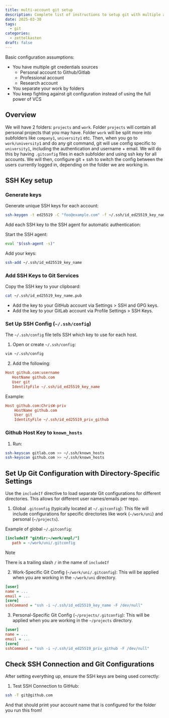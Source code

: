 ```yaml
---
title: multi-account git setup
description: Complete list of instructions to setup git with multiple accounts
date: 2025-03-30
tags:
  - git
categories:
  - zettelkasten
draft: false
---
```


Basic configuration assumptions:

- You have multiple git credentials sources
    - Personal account to Github/Gitlab
    - Professional account
    - Research account 
- You separate your work by folders
- You keep fighting against git configuration instead of using the full power of VCS

## Overview

We will have 2 folders: `projects` and `work`. Folder `projects` will contain
all personal projects that you may have. Folder `work` will be split more into
subfolders like `company1`, `university1` etc. Then, when you go to
`work/university1` and do any git command, git will use config specific to
`university1`, including the authentication and username + email.
We will do this by having `.gitconfig` files in each subfolder and using ssh 
key for all accounts. We will then, configure git + ssh to switch the config
between the users currently logged in, depending on the folder we are working
in.

## SSH Key setup

### Generate keys

Generate unique SSH keys for each account:

```sh
ssh-keygen -t ed25519 -C "foo@example.com" -f ~/.ssh/id_ed25519_key_name
```

Add each SSH key to the SSH agent for automatic authentication:

Start the SSH agent:

```sh
eval "$(ssh-agent -s)"
```

Add your keys:

```sh
ssh-add ~/.ssh/id_ed25519_key_name
```

### Add SSH Keys to Git Services

Copy the SSH key to your clipboard:

```sh
cat ~/.ssh/id_ed25519_key_name.pub
```

   - Add the key to your GitHub account via Settings > SSH and GPG keys.
   - Add the key to your GitLab account via Profile Settings > SSH Keys.

### Set Up SSH Config (`~/.ssh/config`)

The `~/.ssh/config` file tells SSH which key to use for each host.

1. Open or create `~/.ssh/config`:

```sh
vim ~/.ssh/config
```

2. Add the following:

```ini
Host github.com:username
   HostName github.com
   User git
   IdentityFile ~/.ssh/id_ed25519_key_name
```

Example:

```ini
Host github.com:ChrisW-priv
    HostName github.com
    User git
    IdentityFile ~/.ssh/id_ed25519_priv_github
```

### Github Host Key to `known_hosts`

1. Run:

```sh
ssh-keyscan gitlab.com >> ~/.ssh/known_hosts
ssh-keyscan github.com >> ~/.ssh/known_hosts
```

## Set Up Git Configuration with Directory-Specific Settings

Use the `includeIf` directive to load separate Git configurations for different directories.
This allows for different user names/emails per repo.

1. Global `.gitconfig` (typically located at `~/.gitconfig`):
   This file will include configurations for specific directories like work (`~/work/uni`) and personal (`~/projects`).

Example of global `~/.gitconfig`:

```ini
[includeIf "gitdir:~/work/axpl/"]
   path = ~/work/uni/.gitconfig
```

> [!Note]
> There is a trailing slash `/` in the name of `includeIf`

2. Work-Specific Git Config (`~/work/uni/.gitconfig`):
   This will be applied when you are working in the `~/work/uni` directory.

```ini
[user]
name = ...
email = ...
[core]
sshCommand = "ssh -i ~/.ssh/id_ed25519_key_name -F /dev/null"
```

3. Personal-Specific Git Config (`~/projects/.gitconfig`):
   This will be applied when you are working in the `~/projects` directory.

```ini
[user]
name = ...
email = ...
[core]
sshCommand = "ssh -i ~/.ssh/id_ed25519_priv_github -F /dev/null"
```

## Check SSH Connection and Git Configurations

After setting everything up, ensure the SSH keys are being used correctly:

1. Test SSH Connection to GitHub:

```sh
ssh -T git@github.com
```

And that should print your account name that is configured for the folder you
run this from!
